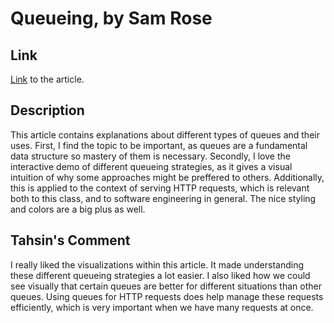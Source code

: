 # Queueing, by Sam Rose

## Link
[Link](https://encore.dev/blog/queueing) to the article.

## Description
This article contains explanations about different types of queues and their uses. First, I find the topic to be important, as queues are a fundamental data structure so mastery of them is necessary. Secondly, I love the interactive demo of different queueing strategies, as it gives a visual intuition of why some approaches might be preffered to others. Additionally, this is applied to the context of serving HTTP requests, which is relevant both to this class, and to software engineering in general. The nice styling and colors are a big plus as well.

## Tahsin's Comment

I really liked the visualizations within this article. It made understanding these different queueing strategies a lot easier. I also liked how we could see visually that certain queues are better for different situations than other queues. Using queues for HTTP requests does help manage these requests efficiently, which is very important when we have many requests at once. 


